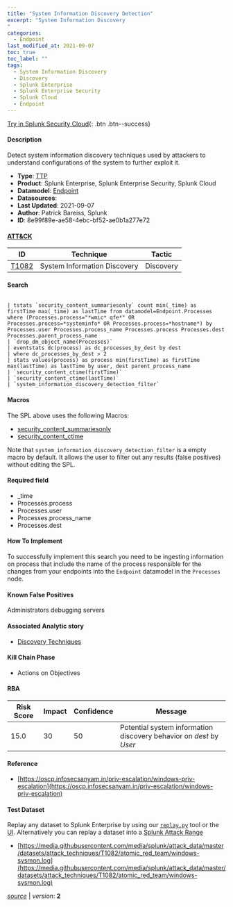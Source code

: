 ```yaml
---
title: "System Information Discovery Detection"
excerpt: "System Information Discovery
"
categories:
  - Endpoint
last_modified_at: 2021-09-07
toc: true
toc_label: ""
tags:
  - System Information Discovery
  - Discovery
  - Splunk Enterprise
  - Splunk Enterprise Security
  - Splunk Cloud
  - Endpoint
---
```




[Try in Splunk Security Cloud](https://www.splunk.com/en_us/cyber-security.html){: .btn .btn--success}

#### Description

Detect system information discovery techniques used by attackers to understand configurations of the system to further exploit it.

- **Type**: [TTP](https://github.com/splunk/security_content/wiki/object-Analytic-Types)
- **Product**: Splunk Enterprise, Splunk Enterprise Security, Splunk Cloud
- **Datamodel**: [Endpoint](https://docs.splunk.com/Documentation/CIM/latest/User/Endpoint)
- **Datasources**: 
- **Last Updated**: 2021-09-07
- **Author**: Patrick Bareiss, Splunk
- **ID**: 8e99f89e-ae58-4ebc-bf52-ae0b1a277e72


#### [ATT&CK](https://attack.mitre.org/)

| ID             | Technique        |  Tactic             |
| -------------- | ---------------- |-------------------- |
| [T1082](https://attack.mitre.org/techniques/T1082/) | System Information Discovery | Discovery |

#### Search

```

| tstats `security_content_summariesonly` count min(_time) as firstTime max(_time) as lastTime from datamodel=Endpoint.Processes where (Processes.process="*wmic* qfe*" OR Processes.process=*systeminfo* OR Processes.process=*hostname*) by Processes.user Processes.process_name Processes.process Processes.dest Processes.parent_process_name 
| `drop_dm_object_name(Processes)` 
| eventstats dc(process) as dc_processes_by_dest by dest 
| where dc_processes_by_dest > 2 
| stats values(process) as process min(firstTime) as firstTime max(lastTime) as lastTime by user, dest parent_process_name 
| `security_content_ctime(firstTime)` 
| `security_content_ctime(lastTime)` 
| `system_information_discovery_detection_filter`
```

#### Macros
The SPL above uses the following Macros:
* [security_content_summariesonly](https://github.com/splunk/security_content/blob/develop/macros/security_content_summariesonly.yml)
* [security_content_ctime](https://github.com/splunk/security_content/blob/develop/macros/security_content_ctime.yml)

Note that `system_information_discovery_detection_filter` is a empty macro by default. It allows the user to filter out any results (false positives) without editing the SPL.

#### Required field
* _time
* Processes.process
* Processes.user
* Processes.process_name
* Processes.dest


#### How To Implement
To successfully implement this search you need to be ingesting information on process that include the name of the process responsible for the changes from your endpoints into the `Endpoint` datamodel in the `Processes` node.

#### Known False Positives
Administrators debugging servers

#### Associated Analytic story
* [Discovery Techniques](/stories/discovery_techniques)


#### Kill Chain Phase
* Actions on Objectives



#### RBA

| Risk Score  | Impact      | Confidence   | Message      |
| ----------- | ----------- |--------------|--------------|
| 15.0 | 30 | 50 | Potential system information discovery behavior on $dest$ by $User$ |




#### Reference

* [https://oscp.infosecsanyam.in/priv-escalation/windows-priv-escalation](https://oscp.infosecsanyam.in/priv-escalation/windows-priv-escalation)



#### Test Dataset
Replay any dataset to Splunk Enterprise by using our [`replay.py`](https://github.com/splunk/attack_data#using-replaypy) tool or the [UI](https://github.com/splunk/attack_data#using-ui).
Alternatively you can replay a dataset into a [Splunk Attack Range](https://github.com/splunk/attack_range#replay-dumps-into-attack-range-splunk-server)


* [https://media.githubusercontent.com/media/splunk/attack_data/master/datasets/attack_techniques/T1082/atomic_red_team/windows-sysmon.log](https://media.githubusercontent.com/media/splunk/attack_data/master/datasets/attack_techniques/T1082/atomic_red_team/windows-sysmon.log)



[*source*](https://github.com/splunk/security_content/tree/develop/detections/endpoint/system_information_discovery_detection.yml) \| *version*: **2**